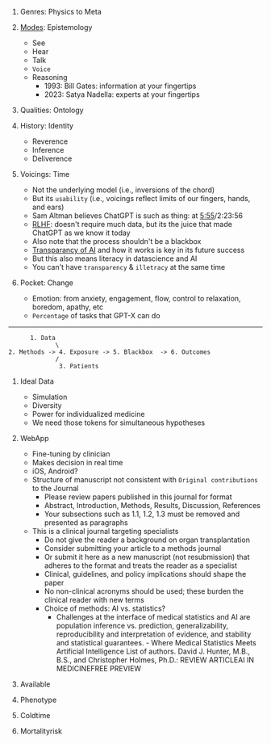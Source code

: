 
1. Genres: Physics to Meta
2. [Modes](https://www.economist.com/subscriber-events/a-conversation-with-openais-sam-altman-and-microsofts-satya-nadella-hub): Epistemology
   - See
   - Hear
   - Talk
   - `Voice`
   - Reasoning
     - 1993: Bill Gates: information at your fingertips
     - 2023: Satya Nadella: experts at your fingertips
3. Qualities: Ontology
4. History: Identity
   - Reverence
   - Inference
   - Deliverence
5. Voicings: Time
   - Not the underlying model (i.e., inversions of the chord)
   - But its `usability` (i.e., voicings reflect limits of our fingers, hands, and ears)
   - Sam Altman believes ChatGPT is such as thing: at [5:55](https://www.youtube.com/watch?v=L_Guz73e6fw)/2:23:56
   - [RLHF](https://en.wikipedia.org/wiki/Reinforcement_learning_from_human_feedback): doesn't require much data, but its the juice that made ChatGPT as we know it today
   - Also note that the process shouldn't be a blackbox
   - [Transparancy of AI](https://www.youtube.com/watch?v=X15o2sG8HF4) and how it works is key in its future success
   - But this also means literacy in datascience and AI
   - You can't have `transparency` & `illetracy` at the same time
     
6. Pocket: Change
   - Emotion: from anxiety, engagement, flow, control to relaxation, boredom, apathy, etc
   - `Percentage` of tasks that GPT-X can do

---

```
      1. Data
             \
2. Methods -> 4. Exposure -> 5. Blackbox  -> 6. Outcomes
             /
              3. Patients
```

1. Ideal Data
   - Simulation
   - Diversity
   - Power for individualized medicine
   - We need those tokens for simultaneous hypotheses   
2. WebApp
   - Fine-tuning by clinician
   - Makes decision in real time
   - iOS, Android?
   - Structure of manuscript not consistent with `Original contributions` to the Journal
     - Please review papers published in this journal for format
     - Abstract, Introduction, Methods, Results, Discussion, References
     - Your subsections such as 1.1, 1.2, 1.3 must be removed and presented as paragraphs
   - This is a clinical journal targeting specialists
     - Do not give the reader a background on organ transplantation
     - Consider submitting your article to a methods journal
     - Or submit it here as a new manuscript (not resubmission) that adheres to the format and treats the reader as a specialist
     - Clinical, guidelines, and policy implications should shape the paper
     - No non-clinical acronyms should be used; these burden the clinical reader with new terms
     - Choice of methods: AI vs. statistics?
       - Challenges at the interface of medical statistics and AI are population inference vs. prediction, generalizability, reproducibility and interpretation of evidence, and stability and statistical guarantees. - Where Medical Statistics Meets Artificial Intelligence
List of authors.
David J. Hunter, M.B., B.S., and Christopher Holmes, Ph.D.: REVIEW ARTICLEAI IN MEDICINEFREE PREVIEW
     
3. Available
4. Phenotype
5. Coldtime
6. Mortalityrisk


